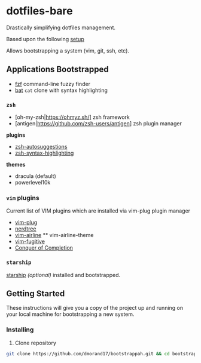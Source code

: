# dotfiles-bare
Drastically simplifying dotfiles management.

Based upon the following [setup](https://mjones44.medium.com/storing-dotfiles-in-a-git-repository-53f765c0005d)

Allows bootstrapping a system (vim, git, ssh, etc).

## Applications Bootstrapped

* [fzf](https://github.com/junegunn/fzf) command-line fuzzy finder
* [bat](https://github.com/sharkdp/bat) `cat` clone with syntax highlighting

### `zsh`

* [oh-my-zsh|https://ohmyz.sh/] zsh framework
* [antigen|https://github.com/zsh-users/antigen] zsh plugin manager

**plugins**
* [zsh-autosuggestions](https://github.com/zsh-users/zsh-autosuggestions.git)
* [zsh-syntax-highlighting](https://github.com/zsh-users/zsh-syntax-highlighting.git)

**themes**
* dracula (default)
* powerlevel10k

### `vim` plugins

Current list of VIM plugins which are installed via vim-plug plugin manager
* [vim-plug](https://github.com/junegunn/vim-plug)
* [nerdtree](https://github.com/preservim/nerdtree)
* [vim-airline](https://github.com/vim-airline/vim-airline)
** vim-airline-theme
* [vim-fugitive](https://github.com/tpope/vim-fugitive)
* [Conquer of Completion](https://github.com/neoclide/coc.nvim)

### `starship`
[starship](https://starship.rs/) _(optional)_ installed and bootstrapped.

## Getting Started

These instructions will give you a copy of the project up and running on
your local machine for bootstrapping a new system.

### Installing

1.  Clone repository
```bash
git clone https://github.com/dmorand17/bootstrappah.git && cd bootstrappah
```
